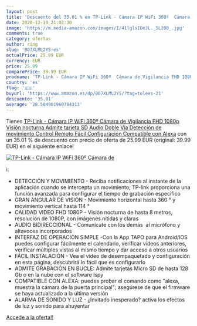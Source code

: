 ```yaml
---
layout: post
title: 'Descuento del 35.01 % en TP-Link - Cámara IP WiFi 360º  Cámara de'
date: 2020-12-19 21:02:30
image: 'https://m.media-amazon.com/images/I/41lglsIDeJL._SL200_.jpg'
comments: true
category: ofertas
author: ring
slug: 'B07XLML2YS-es'
actualPrice: 25.99 EUR
currency: EUR
price: 25.99
comparePrice: 39.99 EUR
prodname: 'TP-Link - Cámara IP WiFi 360º  Cámara de Vigilancia FHD 1080p  Visión nocturna  Admite tarjeta SD  Audio Doble Vía  Detección de movimiento  Control Remoto  Fácil Configuración  Compatible con Alexa'
country: 'es'
flag: '🇪🇸'
buyurl: 'https://www.amazon.es/dp/B07XLML2YS/?tag=tolees-21'
descuento: '35.01'
average: '28.504901960784313'
---
```


Tienes [TP-Link - Cámara IP WiFi 360º  Cámara de Vigilancia FHD 1080p  Visión nocturna  Admite tarjeta SD  Audio Doble Vía  Detección de movimiento  Control Remoto  Fácil Configuración  Compatible con Alexa](https://www.amazon.es/dp/B07XLML2YS/?tag=tolees-21) con un 35.01 % de descuento con precio de oferta de 25.99 EUR (original: 39.99 EUR) en el siguiente enlace!

[![TP-Link - Cámara IP WiFi 360º  Cámara de](https://m.media-amazon.com/images/I/41lglsIDeJL._SL200_.jpg)](https://www.amazon.es/dp/B07XLML2YS/?tag=tolees-21)

ℹ️:

- DETECCIÓN Y MOVIMIENTO - Reciba notificaciones al instante de la aplicación cuando se intercepta un movimiento; TP-link proporciona una función avanzada para configurar el tiempo de grabación específico
- GRAN ANGULAR DE VISIÓN - Movimiento horizontal hasta 360 ° y movimiento vertical hasta 114 °
- CALIDAD VIDEO FHD 1080P - Visión nocturna de hasta 8 metros, resolución de 1080P, con imágenes nítidas y claras
- AUDIO BIDIRECCIONAL - Comunícate con los demás  al micrófono y altavoces incorporados
- INTERFAZ DE OPERACIÓN SIMPLE -Con la App TAPO para Android/IOS puedes configurar fácilmente el calendario, verificar videos anteriores, verificar múltiples vistas al mismo tiempo y dar acceso a otros usuarios
- FÁCIL INSTALACIÓN - Vea el video de desempaquetado y configuración en esta página, descubrirá lo fácil que es configurarlo
- ADMITE GRABACIÓN EN BUCLE: Admite tarjetas Micro SD de hasta 128 Gb o en la nube con el software Ispy
- COMPATIBLE CON ALEXA: puedes probar el comando como "alexa, muestra la cámara de la puerta principal"; asegúrese de que el firmware se haya actualizado a la última versión
- ALARMA DE SONIDO Y LUZ - ¿Invitado inesperado? activa los efectos de luz y sonido para ahuyentar

[Accede a la oferta!!](https://www.amazon.es/dp/B07XLML2YS/?tag=tolees-21)
